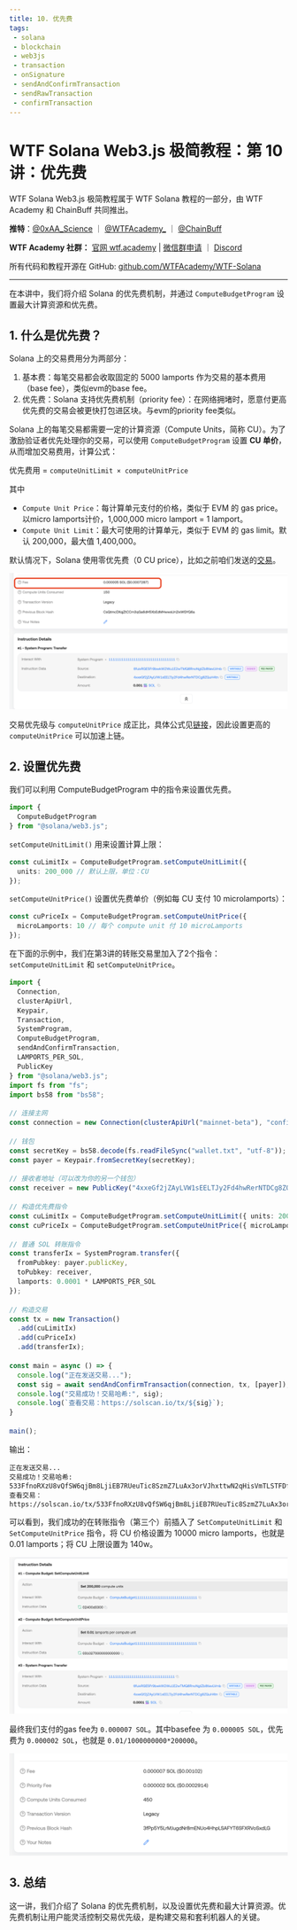 ```yaml
---
title: 10. 优先费
tags:
 - solana
 - blockchain
 - web3js
 - transaction
 - onSignature
 - sendAndConfirmTransaction
 - sendRawTransaction
 - confirmTransaction
---
```


# WTF Solana Web3.js 极简教程：第 10 讲：优先费

WTF Solana Web3.js 极简教程属于 WTF Solana 教程的一部分，由 WTF Academy 和 ChainBuff 共同推出。

**推特**：[@0xAA_Science](https://twitter.com/0xAA_Science) ｜ [@WTFAcademy_](https://twitter.com/WTFAcademy_) ｜ [@ChainBuff](https://twitter.com/ChainBuff)

**WTF Academy 社群：** [官网 wtf.academy](https://wtf.academy) | [微信群申请](https://docs.google.com/forms/d/e/1FAIpQLSe4KGT8Sh6sJ7hedQRuIYirOoZK_85miz3dw7vA1-YjodgJ-A/viewform?usp=sf_link) ｜ [Discord](https://discord.gg/5akcruXrsk)

所有代码和教程开源在 GitHub: [github.com/WTFAcademy/WTF-Solana](https://github.com/WTFAcademy/WTF-Solana)

---

在本讲中，我们将介绍 Solana 的优先费机制，并通过 `ComputeBudgetProgram` 设置最大计算资源和优先费。

## 1. 什么是优先费？

Solana 上的交易费用分为两部分：

1. 基本费：每笔交易都会收取固定的 5000 lamports 作为交易的基本费用（base fee），类似evm的base fee。
2. 优先费：Solana 支持优先费机制（priority fee）：在网络拥堵时，愿意付更高优先费的交易会被更快打包进区块。与evm的priority fee类似。

Solana 上的每笔交易都需要一定的计算资源（Compute Units，简称 CU）。为了激励验证者优先处理你的交易，可以使用 `ComputeBudgetProgram` 设置 **CU 单价**，从而增加交易费用，计算公式：

优先费用 = `computeUnitLimit × computeUnitPrice`

其中

- `Compute Unit Price`：每计算单元支付的价格，类似于 EVM 的 gas price。以micro lamports计价，1,000,000 micro lamport = 1 lamport。
- `Compute Unit Limit`：最大可使用的计算单元，类似于 EVM 的 gas limit。默认 200,000，最大值 1,400,000。


默认情况下，Solana 使用零优先费（0 CU price），比如之前咱们发送的[交易](https://solscan.io/tx/3vr9oZwTcdbLGJfMEX5auy82FFScMBfb5fzfj5SELMqzGuCCNqPV44QsE8rQVTTTmbqTenM1Eogh7aaeN1jnup8g)。

![](./img/10-1.png)

交易优先级与 `computeUnitPrice` 成正比，具体公式见[链接](https://solana.com/docs/core/fees#calculate-prioritization-fee)，因此设置更高的 `computeUnitPrice` 可以加速上链。


## 2. 设置优先费

我们可以利用 ComputeBudgetProgram 中的指令来设置优先费。

```ts
import {
  ComputeBudgetProgram
} from "@solana/web3.js";
```

`setComputeUnitLimit()` 用来设置计算上限：

```ts
const cuLimitIx = ComputeBudgetProgram.setComputeUnitLimit({
  units: 200_000 // 默认上限，单位：CU
});
```

`setComputeUnitPrice()` 设置优先费单价（例如每 CU 支付 10 microlamports）：

```ts
const cuPriceIx = ComputeBudgetProgram.setComputeUnitPrice({
  microLamports: 10 // 每个 compute unit 付 10 microLamports
});
```

在下面的示例中，我们在第3讲的转账交易里加入了2个指令： `setComputeUnitLimit` 和 `setComputeUnitPrice`。 

```ts
import {
  Connection,
  clusterApiUrl,
  Keypair,
  Transaction,
  SystemProgram,
  ComputeBudgetProgram,
  sendAndConfirmTransaction,
  LAMPORTS_PER_SOL,
  PublicKey
} from "@solana/web3.js";
import fs from "fs";
import bs58 from "bs58";

// 连接主网
const connection = new Connection(clusterApiUrl("mainnet-beta"), "confirmed");

// 钱包
const secretKey = bs58.decode(fs.readFileSync("wallet.txt", "utf-8"));
const payer = Keypair.fromSecretKey(secretKey);

// 接收者地址（可以改为你的另一个钱包）
const receiver = new PublicKey("4xxeGf2jZAyLVW1sEELTJy2Fd4hwRerNTDCg8ZQuH4tn");

// 构造优先费指令
const cuLimitIx = ComputeBudgetProgram.setComputeUnitLimit({ units: 200_000 });
const cuPriceIx = ComputeBudgetProgram.setComputeUnitPrice({ microLamports: 10_000 }); // 每 CU 10,000，也就是 0.00001 SOL

// 普通 SOL 转账指令
const transferIx = SystemProgram.transfer({
  fromPubkey: payer.publicKey,
  toPubkey: receiver,
  lamports: 0.0001 * LAMPORTS_PER_SOL
});

// 构造交易
const tx = new Transaction()
  .add(cuLimitIx)
  .add(cuPriceIx)
  .add(transferIx);

const main = async () => {
  console.log("正在发送交易...");
  const sig = await sendAndConfirmTransaction(connection, tx, [payer]);
  console.log("交易成功！交易哈希:", sig);
  console.log(`查看交易：https://solscan.io/tx/${sig}`);
}

main();
```

输出：

```shell
正在发送交易...
交易成功！交易哈希: 533FfnoRXzU8vQfSW6qjBm8LjiEB7RUeuTic8SzmZ7LuAx3orVJhxttwN2qHisVmTLSTFDfb1gBBh4tCWCVZ7925
查看交易：https://solscan.io/tx/533FfnoRXzU8vQfSW6qjBm8LjiEB7RUeuTic8SzmZ7LuAx3orVJhxttwN2qHisVmTLSTFDfb1gBBh4tCWCVZ7925
```

可以看到，我们成功的在转账指令（第三个）前插入了 `SetComputeUnitLimit` 和 `SetComputeUnitPrice` 指令，将 CU 价格设置为 10000 micro lamports，也就是0.01 lamports；将 CU 上限设置为 140w。

![](./img/10-2.png)

最终我们支付的gas fee为 `0.000007 SOL`。其中basefee 为 `0.000005 SOL`，优先费为 `0.000002 SOL`，也就是 `0.01/1000000000*200000`。

![](./img/10-3.png)


## 3. 总结

这一讲，我们介绍了 Solana 的优先费机制，以及设置优先费和最大计算资源。优先费机制让用户能灵活控制交易优先级，是构建交易和套利机器人的关键。